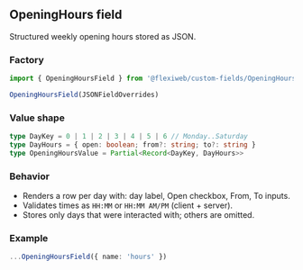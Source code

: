 ## OpeningHours field

Structured weekly opening hours stored as JSON.

### Factory

```ts
import { OpeningHoursField } from '@flexiweb/custom-fields/OpeningHours'

OpeningHoursField(JSONFieldOverrides)
```

### Value shape

```ts
type DayKey = 0 | 1 | 2 | 3 | 4 | 5 | 6 // Monday..Saturday
type DayHours = { open: boolean; from?: string; to?: string }
type OpeningHoursValue = Partial<Record<DayKey, DayHours>>
```

### Behavior

- Renders a row per day with: day label, Open checkbox, From, To inputs.
- Validates times as `HH:MM` or `HH:MM AM/PM` (client + server).
- Stores only days that were interacted with; others are omitted.

### Example

```ts
...OpeningHoursField({ name: 'hours' })
```


